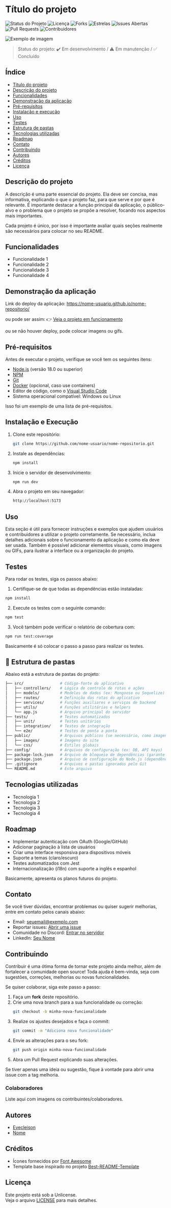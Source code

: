 # Título do projeto

![Status do Projeto](https://img.shields.io/badge/status-em%20desenvolvimento-yellow)
![Licença](https://img.shields.io/github/license/evecleison/modelo-readme)
![Forks](https://img.shields.io/github/forks/evecleison/modelo-readme)
![Estrelas](https://img.shields.io/github/stars/evecleison/modelo-readme)
![Issues Abertas](https://img.shields.io/github/issues/evecleison/modelo-readme)
![Pull Requests](https://img.shields.io/github/issues-pr/evecleison/modelo-readme)
![Contribuidores](https://img.shields.io/github/contributors/evecleison/modelo-readme)

![Exemplo de imagem](./imagens/capa.png)

> Status do projeto: ✔️ Em desenvolvimento / ⚠️ Em manutenção / ✅ Concluído

## Índice

- [Título do projeto](#título-do-projeto)
- [Descrição do projeto](#descrição-do-projeto)
- [Funcionalidades](#funcionalidades)
- [Demonstração da aplicação](#demonstração-da-aplicação)
- [Pré-requisitos](#pré-requisitos)
- [Instalação e execução](#instalação-e-execução)
- [Uso](#uso)
- [Testes](#testes)
- [Estrutura de pastas](#estrutura-de-pastas)
- [Tecnologias utilizadas](#tecnologias-utilizadas)
- [Roadmap](#roadmap)
- [Contato](#contato)
- [Contribuindo](#contribuindo)
- [Autores](#autores)
- [Créditos](#créditos)
- [Licença](#licença)

## Descrição do projeto

A descrição é uma parte essencial do projeto. Ela deve ser concisa, mas informativa, explicando o que o projeto faz, para que serve e por que é relevante. É importante destacar a função principal da aplicação, o público-alvo e o problema que o projeto se propõe a resolver, focando nos aspectos mais importantes.

Cada projeto é único, por isso é importante avaliar quais seções realmente são necessários para colocar no seu README.

## Funcionalidades

- Funcionalidade 1
- Funcionalidade 2
- Funcionalidade 3
- Funcionalidade 4

## Demonstração da aplicação

Link do deploy da aplicação: https://nome-usuario.github.io/nome-repositorio/

ou pode ser assim: 👉  [Veja o projeto em funcionamento](https://nome-usuario.github.io/nome-repositorio/)

ou se não houver deploy, pode colocar imagens ou gifs.


## Pré-requisitos

Antes de executar o projeto, verifique se você tem os seguintes itens:

- [Node.js](https://nodejs.org/) (versão 18.0 ou superior)
- [NPM](https://www.npmjs.com/)
- [Git](https://git-scm.com/)
- [Docker](https://www.docker.com/) (opcional, caso use containers)
- Editor de código, como o [Visual Studio Code](https://code.visualstudio.com/)
- Sistema operacional compatível: Windows ou Linux

Isso foi um exemplo de uma lista de pré-requisitos.

## Instalação e Execução

1. Clone este repositório:
   ```bash
   git clone https://github.com/nome-usuario/nome-repositorio.git
   ```
2. Instale as dependências:
   ```bash
   npm install
   ```
3. Inicie o servidor de desenvolvimento:
   ```bash
   npm run dev
   ```
4. Abra o projeto em seu navegador:
   ```bash
   http://localhost:5173
   ```
## Uso

Esta seção é útil para fornecer instruções e exemplos que ajudem usuários e contribuidores a utilizar o projeto corretamente. Se necessário, inclua detalhes adicionais sobre o funcionamento da aplicação e como ela deve ser usada. Também é possível adicionar elementos visuais, como imagens ou GIFs, para ilustrar a interface ou a organização do projeto.

## Testes

Para rodar os testes, siga os passos abaixo:

1. Certifique-se de que todas as dependências estão instaladas:
```bash
npm install
```
2. Execute os testes com o seguinte comando:
```bash
npm test
```
3. Você também pode verificar o relatório de cobertura com:
```bash
npm run test:coverage
```
Basicamente é só colocar o passo a passo para realizar os testes.

## 📂 Estrutura de pastas

Abaixo está a estrutura de pastas do projeto:

```bash
├── src/                # Código-fonte do aplicativo
│   ├── controllers/    # Lógica de controle de rotas e ações
│   ├── models/         # Modelos de dados (ex: Mongoose ou Sequelize)
│   ├── routes/         # Definição das rotas do aplicativo
│   ├── services/       # Funções auxiliares e serviços de backend
│   ├── utils/          # Funções utilitárias e helpers
│   └── app.js          # Arquivo principal do servidor
├── tests/              # Testes automatizados
│   ├── unit/           # Testes unitários
│   ├── integration/    # Testes de integração
│   └── e2e/            # Testes de ponta a ponta
├── public/             # Arquivos públicos (se necessário, como imagens ou fontes)
│   ├── images/         # Imagens do site
│   └── css/            # Estilos globais
├── config/             # Arquivos de configuração (ex: DB, API keys)
├── package-lock.json   # Arquivo de bloqueio de dependências (garante consistência)
├── package.json        # Arquivo de configuração do Node.js (dependências, scripts, etc.)
├── .gitignore          # Arquivos e pastas ignorados pelo Git
└── README.md           # Este arquivo
```

## Tecnologias utilizadas

- Tecnologia 1
- Tecnologia 2
- Tecnologia 3
- Tecnologia 4

## Roadmap

- Implementar autenticação com OAuth (Google/GitHub)
- Adicionar paginação à lista de usuários
- Criar uma interface responsiva para dispositivos móveis
- Suporte a temas (claro/escuro)
- Testes automatizados com Jest
- Internacionalização (i18n) com suporte a inglês e espanhol

Basicamente, apresenta os planos futuros do projeto.

## Contato 

Se você tiver dúvidas, encontrar problemas ou quiser sugerir melhorias, entre em contato pelos canais abaixo:

- Email: seuemail@exemplo.com  
- Reportar issues: [Abrir uma issue](https://github.com/seuusuario/seurepositorio/issues)  
- Comunidade no Discord: [Entrar no servidor](https://discord.gg/link-do-servidor)
- LinkedIn: [Seu Nome](https://www.linkedin.com/in/seu-nome/)

## Contribuindo

Contribuir é uma ótima forma de tornar este projeto ainda melhor, além de fortalecer a comunidade open source! Toda ajuda é bem-vinda, seja com sugestões, correções, melhorias ou novas funcionalidades.

Se quiser colaborar, siga este passo a passo:

1. Faça um **fork** deste repositório.
2. Crie uma nova branch para a sua funcionalidade ou correção:
   ```bash
   git checkout -b minha-nova-funcionalidade
   ```
3. Realize os ajustes desejados e faça o commit:
   ```bash
   git commit -m "Adiciona nova funcionalidade"
   ```
4. Envie as alterações para o seu fork:
   ```bash
   git push origin minha-nova-funcionalidade
   ```
5. Abra um Pull Request explicando suas alterações.

Se tiver apenas uma ideia ou sugestão, fique à vontade para abrir uma issue com a tag melhoria.

### Colaboradores
Liste aqui com imagens os contribuintes/colaboradores.

## Autores

- [Evecleison](https://github.com/evecleison)
- [Nome](https://www.github.com/nome-usuario)

## Créditos

- Ícones fornecidos por [Font Awesome](https://fontawesome.com)
- Template base inspirado no projeto [Best-README-Template](https://github.com/othneildrew/Best-README-Template)

## Licença

Este projeto está sob a Unlicense.  
Veja o arquivo [LICENSE](./LICENSE) para mais detalhes.

